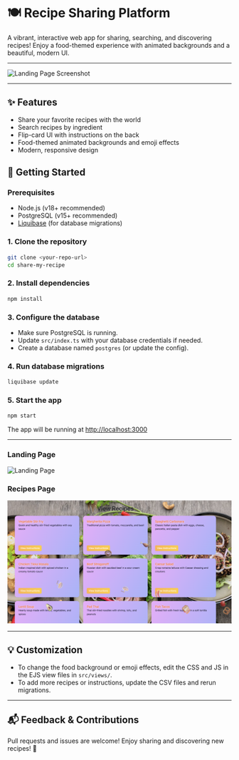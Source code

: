 # 🍽️ Recipe Sharing Platform

A vibrant, interactive web app for sharing, searching, and discovering recipes! Enjoy a food-themed experience with animated backgrounds and a beautiful, modern UI.

---

![Landing Page Screenshot](docs/landing-page-screenshot.png)

---

## ✨ Features
- Share your favorite recipes with the world
- Search recipes by ingredient
- Flip-card UI with instructions on the back
- Food-themed animated backgrounds and emoji effects
- Modern, responsive design

## 🚀 Getting Started

### Prerequisites
- Node.js (v18+ recommended)
- PostgreSQL (v15+ recommended)
- [Liquibase](https://www.liquibase.org/) (for database migrations)

### 1. Clone the repository
```bash
git clone <your-repo-url>
cd share-my-recipe
```

### 2. Install dependencies
```bash
npm install
```

### 3. Configure the database
- Make sure PostgreSQL is running.
- Update `src/index.ts` with your database credentials if needed.
- Create a database named `postgres` (or update the config).

### 4. Run database migrations
```bash
liquibase update
```

### 5. Start the app
```bash
npm start
```

The app will be running at [http://localhost:3000](http://localhost:3000)

---

### Landing Page
![Landing Page](docs/landing-page-screenshot.png)

### Recipes Page
![Recipes Page](docs/recipes-page-screenshot.png)

---

## 💡 Customization
- To change the food background or emoji effects, edit the CSS and JS in the EJS view files in `src/views/`.
- To add more recipes or instructions, update the CSV files and rerun migrations.

---

## 📬 Feedback & Contributions
Pull requests and issues are welcome! Enjoy sharing and discovering new recipes! 🍲
